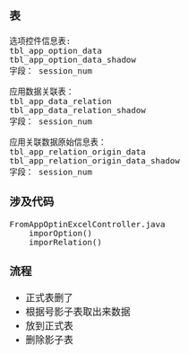 <span  style="font-family: Simsun,serif; font-size: 17px; ">

### 表

~~~
选项控件信息表:
tbl_app_option_data
tbl_app_option_data_shadow 
字段： session_num

应用数据关联表：
tbl_app_data_relation
tbl_app_data_relation_shadow
字段： session_num

应用关联数据原始信息表：
tbl_app_relation_origin_data
tbl_app_relation_origin_data_shadow
字段： session_num
~~~

### 涉及代码

~~~
FromAppOptinExcelController.java
    imporOption()
    imporRelation()
~~~

### 流程

- 正式表删了 
- 根据号影子表取出来数据
- 放到正式表
- 删除影子表

</span>
